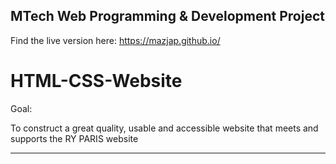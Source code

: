 ## MTech Web Programming & Development Project

Find the live version here: https://mazjap.github.io/

# HTML-CSS-Website

Goal:

To construct a great quality, usable and accessible website that meets and supports the RY PARIS website

---
